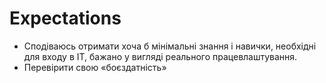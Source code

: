 # Expectations

* Сподіваюсь отримати хоча б мінімальні знання і навички, необхідні для входу в ІТ, бажано у вигляді реального працевлаштування.
* Перевірити свою «боєздатність»